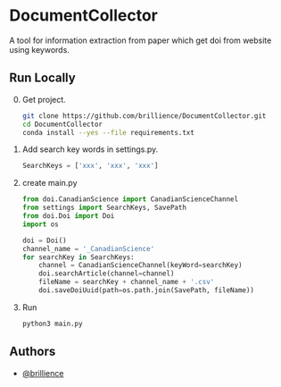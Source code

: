 # DocumentCollector

A tool for information extraction from paper which get doi from website using keywords.


## Run Locally

0. Get project.

   ```bash
   git clone https://github.com/brillience/DocumentCollector.git
   cd DocumentCollector
   conda install --yes --file requirements.txt
   ```

1. Add search key words in settings.py.

   ```python
   SearchKeys = ['xxx', 'xxx', 'xxx']
   ```

2. create main.py

   ```python
   from doi.CanadianScience import CanadianScienceChannel
   from settings import SearchKeys, SavePath
   from doi.Doi import Doi
   import os
   
   doi = Doi()
   channel_name = '_CanadianScience'
   for searchKey in SearchKeys:
       channel = CanadianScienceChannel(keyWord=searchKey)
       doi.searchArticle(channel=channel)
       fileName = searchKey + channel_name + '.csv'
       doi.saveDoiUuid(path=os.path.join(SavePath, fileName))
   ```

3. Run

   ```bash
   python3 main.py
   ```

## Authors

- [@brillience](https://github.com/brillience)

